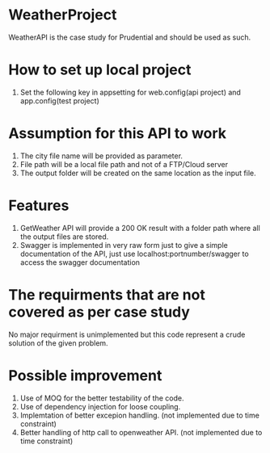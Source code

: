 # WeatherProject
WeatherAPI is the case study for Prudential and should be used as such.

# How to set up local project
1. Set the following key in appsetting for web.config(api project) and app.config(test project)
 <appSettings>
    <add key="AppId" value="subscriptionkey for openweathermap API"/>
    <add key="OutputFolderName" value="The name of output folder where you want data"/>
    <add key="WeatherApiUrl" value="https://api.openweathermap.org"/>
  </appSettings>

# Assumption for this API to work
1. The city file name will be provided as parameter.
2. File path will be a local file path and not of a FTP/Cloud server
3. The output folder will be created on the same location as the input file.

# Features
1. GetWeather API will provide a 200 OK result with a folder path where all the output files are stored.
2. Swagger is implemented in very raw form just to give a simple documentation of the API, just use localhost:portnumber/swagger to access the swagger documentation

# The requirments that are not covered as per case study
No major requirment is unimplemented but this code represent a crude solution of the given problem.

# Possible improvement
1. Use of MOQ for the better testability of the code.
2. Use of dependency injection for loose coupling.
3. Implemtation of better excepion handling. (not implemented due to time constraint)
4. Better handling of http call to openweather API. (not implemented due to time constraint)
